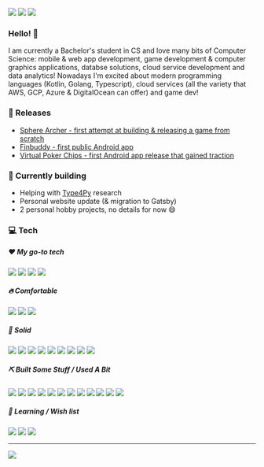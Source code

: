 <!-- TODO: cover -->

[![](https://img.shields.io/badge/-Homepage-informational?style=flat&logo=github&color=181717&logoColor=ffffff)](https://elatoskinas.github.io/)
[![](https://img.shields.io/badge/-Email%20me%21-informational?style=flat&logo=gmail&color=ea4335&logoColor=ffffff)](mailto:evaldaslatoskinas@gmail.com)
[![](https://img.shields.io/badge/-Linkedin-informational?style=flat&logo=linkedin&color=0077b5&logoColor=ffffff)](https://www.linkedin.com/in/evaldas-latoskinas/)

### Hello! 👋

I am currently a Bachelor's student in CS and love many bits of Computer Science: mobile & web app development, game development & computer graphics applications, databse solutions, cloud service development and data analytics! Nowadays I'm excited about modern programming languages (Kotlin, Golang, Typescript), cloud services (all the variety that AWS, GCP, Azure & DigitalOcean can offer) and game dev!

### 🚀 Releases
* [Sphere Archer - first attempt at building & releasing a game from scratch](https://play.google.com/store/apps/details?id=com.SphereArcher)
* [Finbuddy - first public Android app](https://play.google.com/store/apps/details?id=emporium.financecalendar&hl=en&gl=US)
* [Virtual Poker Chips - first Android app release that gained traction](https://play.google.com/store/apps/details?id=enlightenworks.VirtualPokerChips)

### 🔨 Currently building
* Helping with [Type4Py](https://arxiv.org/abs/2101.04470) research
* Personal website update (& migration to Gatsby)
* 2 personal hobby projects, no details for now 😄

### 💻 Tech

##### ❤️ My go-to tech
![](https://img.shields.io/badge/-Python-informational?style=flat&logo=Python&logoColor=white&color=ED473D)
![](https://img.shields.io/badge/-Java-informational?style=flat&logo=Java&logoColor=white&color=ED473D)
![](https://img.shields.io/badge/-Windows-informational?style=flat&logo=Windows&logoColor=white&color=ED473D)
![](https://img.shields.io/badge/-Unity-informational?style=flat&logo=Unity&logoColor=white&color=ED473D)

##### 🔥 Comfortable
![](https://img.shields.io/badge/-C%23-informational?style=flat&logo=c-sharp&logoColor=white&color=EA9813)
![](https://img.shields.io/badge/-HTML-informational?style=flat&logo=html5&logoColor=white&color=EA9813)
![](https://img.shields.io/badge/-CSS-informational?style=flat&logo=css3&logoColor=white&color=EA9813)

##### 💎 Solid
![](https://img.shields.io/badge/-Javascript-informational?style=flat&logo=Javascript&logoColor=white&color=41CBD9)
![](https://img.shields.io/badge/-Typescript-informational?style=flat&logo=Typescript&logoColor=white&color=41CBD9)
![](https://img.shields.io/badge/-C++-informational?style=flat&logo=c%2B%2B&logoColor=white&color=41CBD9)
![](https://img.shields.io/badge/-SQLite-informational?style=flat&logo=sqlite&logoColor=white&color=41CBD9)
![](https://img.shields.io/badge/-React-informational?style=flat&logo=React&logoColor=white&color=41CBD9)
![](https://img.shields.io/badge/-Mac%20OSx-informational?style=flat&logo=apple&logoColor=white&color=41CBD9)
![](https://img.shields.io/badge/-Android-informational?style=flat&logo=Android&logoColor=white&color=41CBD9)
![](https://img.shields.io/badge/-Gradle-informational?style=flat&logo=gradle&logoColor=white&color=41CBD9)
![](https://img.shields.io/badge/-Maven-informational?style=flat&logo=apache-maven&logoColor=white&color=41CBD9)

##### ⛏️ Built Some Stuff / Used A Bit
![](https://img.shields.io/badge/-Scala-informational?style=flat&logo=Scala&logoColor=white&color=36D679)
![](https://img.shields.io/badge/-PostgreSQL-informational?style=flat&logo=postgresql&logoColor=white&color=36D679)
![](https://img.shields.io/badge/-MongoDB-informational?style=flat&logo=MongoDB&logoColor=white&color=36D679)
![](https://img.shields.io/badge/-Spring-informational?style=flat&logo=Spring&logoColor=white&color=36D679)
![](https://img.shields.io/badge/-AWS-informational?style=flat&logo=amazon-aws&logoColor=white&color=36D679)
![](https://img.shields.io/badge/-Bash-informational?style=flat&logo=gnu-bash&logoColor=white&color=36D679)
![](https://img.shields.io/badge/-Linux-informational?style=flat&logo=Linux&logoColor=white&color=36D679)
![](https://img.shields.io/badge/-Assembly-informational?style=flat&logo=Linux&logoColor=white&color=36D679)
![](https://img.shields.io/badge/-Electron-informational?style=flat&logo=electron&logoColor=white&color=36D679)
![](https://img.shields.io/badge/-Node.js-informational?style=flat&logo=node.js&logoColor=white&color=36D679)
![](https://img.shields.io/badge/-Jekyll-informational?style=flat&logo=jekyll&logoColor=white&color=36D679)
![](https://img.shields.io/badge/-Spark-informational?style=flat&logo=apache-spark&logoColor=white&color=36D679)

##### 📖 Learning / Wish list
![](https://img.shields.io/badge/-Kotlin-informational?style=flat&logo=kotlin&logoColor=white&color=BE4FDD)
![](https://img.shields.io/badge/-Go-informational?style=flat&logo=go&logoColor=white&color=BE4FDD)
![](https://img.shields.io/badge/-Neo4j-informational?style=flat&logo=neo4j&logoColor=white&color=BE4FDD)

---
<img align="center" src="https://github-readme-stats.vercel.app/api?username=elatoskinas&show_icons=true" />
